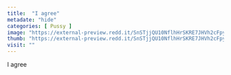 ```yaml
---
title:  "I agree"
metadate: "hide"
categories: [ Pussy ]
image: "https://external-preview.redd.it/SnSTjjQU10NflhHrSKRE7JHVh2cFpyQ-e2TLH9z7oGU.jpg?auto=webp&s=96eef64aba9e8348bc1e39c139eb75c6d79afa39"
thumb: "https://external-preview.redd.it/SnSTjjQU10NflhHrSKRE7JHVh2cFpyQ-e2TLH9z7oGU.jpg?width=1080&crop=smart&auto=webp&s=610df3635e6fdbcbd033c7b260540d7ce665e296"
visit: ""
---
```

I agree
